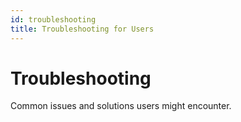 ```yaml
---
id: troubleshooting
title: Troubleshooting for Users
---
```


# Troubleshooting

Common issues and solutions users might encounter.
